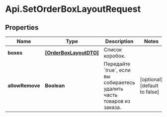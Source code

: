 # Api.SetOrderBoxLayoutRequest

## Properties

Name | Type | Description | Notes
------------ | ------------- | ------------- | -------------
**boxes** | [**[OrderBoxLayoutDTO]**](OrderBoxLayoutDTO.md) | Список коробок. | 
**allowRemove** | **Boolean** | Передайте &#x60;true&#x60;, если вы собираетесь удалить часть товаров из заказа. | [optional] [default to false]


